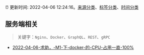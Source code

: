 :alarm_clock: 更新时间: 2022-04-06 12:24:16。[来源分类](../README.md)、[标签分类](../TAGS.md)、[时间分类](../TIMELINE.md)

## 服务端相关


> 关键字：`Nginx`、`Docker`、`GraphQL`、`REST`、`gRPC`



- [2022-04-06-求助，-M1-下-docker-的-CPU-占用一直-100%](https://www.v2ex.com/t/845305) 